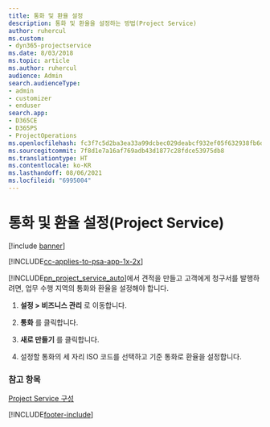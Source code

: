 ```yaml
---
title: 통화 및 환율 설정
description: 통화 및 환율을 설정하는 방법(Project Service)
author: ruhercul
ms.custom:
- dyn365-projectservice
ms.date: 8/03/2018
ms.topic: article
ms.author: ruhercul
audience: Admin
search.audienceType:
- admin
- customizer
- enduser
search.app:
- D365CE
- D365PS
- ProjectOperations
ms.openlocfilehash: fc3f7c5d2ba3ea33a99dcbec029deabcf932ef05f632938fb6d804e7f5405d3d
ms.sourcegitcommit: 7f8d1e7a16af769adb43d1877c28fdce53975db8
ms.translationtype: HT
ms.contentlocale: ko-KR
ms.lasthandoff: 08/06/2021
ms.locfileid: "6995004"
---
```

# <a name="set-up-currencies-and-exchange-rates-project-service"></a>통화 및 환율 설정(Project Service) 

[!include [banner](../includes/psa-now-project-operations.md)]

[!INCLUDE[cc-applies-to-psa-app-1x-2x](../includes/cc-applies-to-psa-app-1x-2x.md)]

[!INCLUDE[pn_project_service_auto](../includes/pn-project-service-auto.md)]에서 견적을 만들고 고객에게 청구서를 발행하려면, 업무 수행 지역의 통화와 환율을 설정해야 합니다.  
  
1.  **설정 > 비즈니스 관리** 로 이동합니다.  
  
2.  **통화** 를 클릭합니다.  
  
3.  **새로 만들기** 를 클릭합니다.  
  
4.  설정할 통화의 세 자리 ISO 코드를 선택하고 기준 통화로 환율을 설정합니다.  
  
### <a name="see-also"></a>참고 항목  
 [Project Service 구성](../psa/configure.md)


[!INCLUDE[footer-include](../includes/footer-banner.md)]